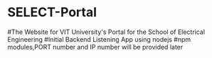# SELECT-Portal
#The Website for VIT University's Portal for the School of Electrical Engineering
#Initial Backend Listening App using nodejs
#npm modules,PORT number and IP number will be provided later
